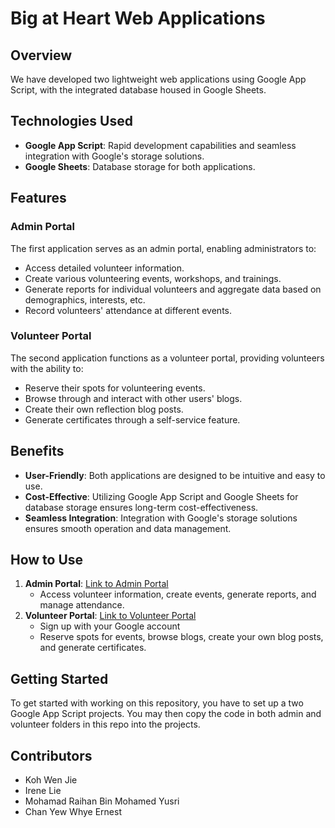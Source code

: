 # Big at Heart Web Applications

## Overview
We have developed two lightweight web applications using Google App Script, with the integrated database housed in Google Sheets. 

## Technologies Used
- **Google App Script**: Rapid development capabilities and seamless integration with Google's storage solutions.
- **Google Sheets**: Database storage for both applications.

## Features

### Admin Portal
The first application serves as an admin portal, enabling administrators to:
- Access detailed volunteer information.
- Create various volunteering events, workshops, and trainings.
- Generate reports for individual volunteers and aggregate data based on demographics, interests, etc.
- Record volunteers' attendance at different events.

### Volunteer Portal
The second application functions as a volunteer portal, providing volunteers with the ability to:
- Reserve their spots for volunteering events.
- Browse through and interact with other users' blogs.
- Create their own reflection blog posts.
- Generate certificates through a self-service feature.

## Benefits
- **User-Friendly**: Both applications are designed to be intuitive and easy to use.
- **Cost-Effective**: Utilizing Google App Script and Google Sheets for database storage ensures long-term cost-effectiveness.
- **Seamless Integration**: Integration with Google's storage solutions ensures smooth operation and data management.

## How to Use
1. **Admin Portal**: [Link to Admin Portal](https://script.google.com/macros/s/AKfycbx9CJMHRDhP9Fn6bq88hgrodUYByFjvYrVoAWoWM4XCuVn_vgALqSChnX06cvJLbst5/exec)
   - Access volunteer information, create events, generate reports, and manage attendance.
2. **Volunteer Portal**: [Link to Volunteer Portal](https://script.google.com/macros/s/AKfycbxygbupBwAHizlrD2maKAFAm_9Kfu0QvbK0JMtt0gy1DxAYeSCRnmyfewjx25_PSOjJ/exec)
   - Sign up with your Google account
   - Reserve spots for events, browse blogs, create your own blog posts, and generate certificates.

## Getting Started
To get started with working on this repository, you have to set up a two Google App Script projects. You may then copy the code in both admin and volunteer folders in this repo into the projects.

## Contributors
- Koh Wen Jie
- Irene Lie
- Mohamad Raihan Bin Mohamed Yusri
- Chan Yew Whye Ernest
